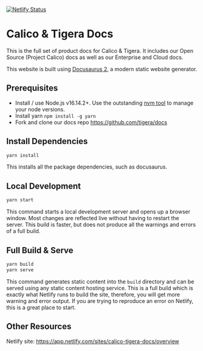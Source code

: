 [![Netlify Status](https://api.netlify.com/api/v1/badges/b75d944a-c541-4dbe-a70e-262e50218a7f/deploy-status)](https://app.netlify.com/sites/calico-tigera-docs/deploys)

# Calico & Tigera Docs

This is the full set of product docs for Calico & Tigera. It includes our Open Source (Project Calico) docs
as well as our Enterprise and Cloud docs.

This website is built using [Docusaurus 2](https://docusaurus.io/), a modern static website generator.

## Prerequisites

* Install / use Node.js v16.14.2+. Use the outstanding [nvm tool](https://github.com/nvm-sh/nvm) to manage
  your node versions.
* Install yarn `npm install -g yarn`
* Fork and clone our docs repo <https://github.com/tigera/docs>

## Install Dependencies

```bash
yarn install
```

This installs all the package dependencies, such as docusaurus.

## Local Development

```bash
yarn start
```

This command starts a local development server and opens up a browser window. Most changes are reflected live without
having to restart the server. This build is faster, but does not produce all the warnings and errors of a full build.

## Full Build & Serve

```bash
yarn build
yarn serve
```

This command generates static content into the `build` directory and can be served using any static content hosting
service. This is a full build which is exactly what Netlify runs to build the site, therefore, you will get more
warning and error output. If you are trying to reproduce an error on Netlify, this is a great place to start.

## Other Resources

Netlify site: <https://app.netlify.com/sites/calico-tigera-docs/overview>
